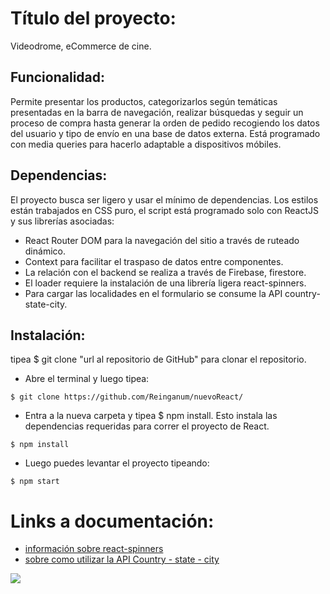 # Título del proyecto:

Videodrome, eCommerce de cine. 

## Funcionalidad: 

Permite presentar los productos, categorizarlos según temáticas presentadas en la barra de navegación, realizar búsquedas y seguir un proceso de compra hasta generar la orden de pedido recogiendo los datos del usuario y tipo de envío en una base de datos externa. Está programado con media queries para hacerlo adaptable a dispositivos móbiles. 

## Dependencias:

El proyecto busca ser ligero y usar el mínimo de dependencias. Los estilos están trabajados en CSS puro, el script está programado solo con ReactJS y sus librerías asociadas: 

* React Router DOM para la navegación del sitio a través de ruteado dinámico. 
* Context para facilitar el traspaso de datos entre componentes. 
* La relación con el backend se realiza a través de Firebase, firestore. 
* El loader requiere la instalación de una librería ligera react-spinners. 
* Para cargar las localidades en el formulario se consume la API country-state-city. 

## Instalación: 

tipea $ git clone "url al repositorio de GitHub" para clonar el repositorio.

* Abre el terminal y luego tipea:
```
$ git clone https://github.com/Reinganum/nuevoReact/

```

* Entra a la nueva carpeta y tipea $ npm install. Esto instala las dependencias requeridas para correr el proyecto de React. 

```
$ npm install

```

* Luego puedes levantar el proyecto tipeando:

```
$ npm start

```
# Links a documentación:

* [información sobre react-spinners](https://www.davidhu.io/react-spinners/)
* [sobre como utilizar la API Country - state - city](https://countrystatecity.in/docs/) 

![](https://gifer.com/es/gifs/videodrome)
